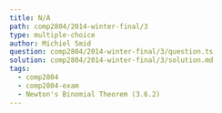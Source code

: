 ```yaml
---
title: N/A
path: comp2804/2014-winter-final/3
type: multiple-choice
author: Michiel Smid
question: comp2804/2014-winter-final/3/question.ts
solution: comp2804/2014-winter-final/3/solution.md
tags:
  - comp2804
  - comp2804-exam
  - Newton's Binomial Theorem (3.6.2)
---
```

